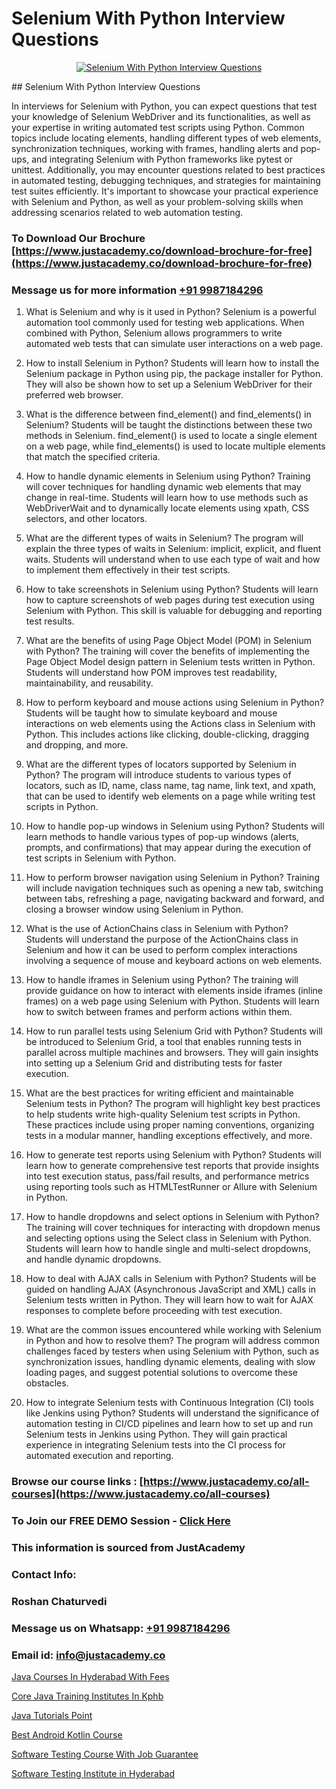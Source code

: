 # Selenium With Python Interview Questions

<p align="center">
  <a href="https://justacademy.co/program-detail/software-testing">
    <img src="https://justacademy.co/storage2/program_images/1704700438.webp" alt="Selenium With Python Interview Questions">
  </a>
</p>
## Selenium With Python Interview Questions

In interviews for Selenium with Python, you can expect questions that test your knowledge of Selenium WebDriver and its functionalities, as well as your expertise in writing automated test scripts using Python. Common topics include locating elements, handling different types of web elements, synchronization techniques, working with frames, handling alerts and pop-ups, and integrating Selenium with Python frameworks like pytest or unittest. Additionally, you may encounter questions related to best practices in automated testing, debugging techniques, and strategies for maintaining test suites efficiently. It's important to showcase your practical experience with Selenium and Python, as well as your problem-solving skills when addressing scenarios related to web automation testing.
### To Download Our Brochure [https://www.justacademy.co/download-brochure-for-free](https://www.justacademy.co/download-brochure-for-free)
### Message us for more information [+91 9987184296](https://api.whatsapp.com/send?phone=919987184296)
1) What is Selenium and why is it used in Python?
Selenium is a powerful automation tool commonly used for testing web applications. When combined with Python, Selenium allows programmers to write automated web tests that can simulate user interactions on a web page.

2) How to install Selenium in Python?
Students will learn how to install the Selenium package in Python using pip, the package installer for Python. They will also be shown how to set up a Selenium WebDriver for their preferred web browser.

3) What is the difference between find_element() and find_elements() in Selenium?
Students will be taught the distinctions between these two methods in Selenium. find_element() is used to locate a single element on a web page, while find_elements() is used to locate multiple elements that match the specified criteria.

4) How to handle dynamic elements in Selenium using Python?
Training will cover techniques for handling dynamic web elements that may change in real-time. Students will learn how to use methods such as WebDriverWait and to dynamically locate elements using xpath, CSS selectors, and other locators.

5) What are the different types of waits in Selenium?
The program will explain the three types of waits in Selenium: implicit, explicit, and fluent waits. Students will understand when to use each type of wait and how to implement them effectively in their test scripts.

6) How to take screenshots in Selenium using Python?
Students will learn how to capture screenshots of web pages during test execution using Selenium with Python. This skill is valuable for debugging and reporting test results.

7) What are the benefits of using Page Object Model (POM) in Selenium with Python?
The training will cover the benefits of implementing the Page Object Model design pattern in Selenium tests written in Python. Students will understand how POM improves test readability, maintainability, and reusability.

8) How to perform keyboard and mouse actions using Selenium in Python?
Students will be taught how to simulate keyboard and mouse interactions on web elements using the Actions class in Selenium with Python. This includes actions like clicking, double-clicking, dragging and dropping, and more.

9) What are the different types of locators supported by Selenium in Python?
The program will introduce students to various types of locators, such as ID, name, class name, tag name, link text, and xpath, that can be used to identify web elements on a page while writing test scripts in Python.

10) How to handle pop-up windows in Selenium using Python?
Students will learn methods to handle various types of pop-up windows (alerts, prompts, and confirmations) that may appear during the execution of test scripts in Selenium with Python.

11) How to perform browser navigation using Selenium in Python?
Training will include navigation techniques such as opening a new tab, switching between tabs, refreshing a page, navigating backward and forward, and closing a browser window using Selenium in Python.

12) What is the use of ActionChains class in Selenium with Python?
Students will understand the purpose of the ActionChains class in Selenium and how it can be used to perform complex interactions involving a sequence of mouse and keyboard actions on web elements.

13) How to handle iframes in Selenium using Python?
The training will provide guidance on how to interact with elements inside iframes (inline frames) on a web page using Selenium with Python. Students will learn how to switch between frames and perform actions within them.

14) How to run parallel tests using Selenium Grid with Python?
Students will be introduced to Selenium Grid, a tool that enables running tests in parallel across multiple machines and browsers. They will gain insights into setting up a Selenium Grid and distributing tests for faster execution.

15) What are the best practices for writing efficient and maintainable Selenium tests in Python?
The program will highlight key best practices to help students write high-quality Selenium test scripts in Python. These practices include using proper naming conventions, organizing tests in a modular manner, handling exceptions effectively, and more.

16) How to generate test reports using Selenium with Python?
Students will learn how to generate comprehensive test reports that provide insights into test execution status, pass/fail results, and performance metrics using reporting tools such as HTMLTestRunner or Allure with Selenium in Python.

17) How to handle dropdowns and select options in Selenium with Python?
The training will cover techniques for interacting with dropdown menus and selecting options using the Select class in Selenium with Python. Students will learn how to handle single and multi-select dropdowns, and handle dynamic dropdowns.

18) How to deal with AJAX calls in Selenium with Python?
Students will be guided on handling AJAX (Asynchronous JavaScript and XML) calls in Selenium tests written in Python. They will learn how to wait for AJAX responses to complete before proceeding with test execution.

19) What are the common issues encountered while working with Selenium in Python and how to resolve them?
The program will address common challenges faced by testers when using Selenium with Python, such as synchronization issues, handling dynamic elements, dealing with slow loading pages, and suggest potential solutions to overcome these obstacles.

20) How to integrate Selenium tests with Continuous Integration (CI) tools like Jenkins using Python?
Students will understand the significance of automation testing in CI/CD pipelines and learn how to set up and run Selenium tests in Jenkins using Python. They will gain practical experience in integrating Selenium tests into the CI process for automated execution and reporting.

### Browse our course links : [https://www.justacademy.co/all-courses](https://www.justacademy.co/all-courses) 
### To Join our FREE DEMO Session - [Click Here](https://www.justacademy.co/register-for-course-demo)


### This information is sourced from JustAcademy
### Contact Info:
### Roshan Chaturvedi
### Message us on Whatsapp: [+91 9987184296](https://api.whatsapp.com/send?phone=919987184296)
### Email id: [info@justacademy.co](mailto:info@justacademy.co)
                
[Java Courses In Hyderabad With Fees](https://www.linkedin.com/pulse/java-courses-hyderabad-fees-justacademy-boston-5nxjc/)

[Core Java Training Institutes In Kphb](https://www.linkedin.com/pulse/core-java-training-institutes-kphb-justacademy-berlin-byl1e?trackingId=ic5%2BQ11Jej6iMEtHui5w5w%3D%3D&lipi=urn%3Ali%3Apage%3Ad_flagship3_company_admin%3Bjmi5U8HnRnGuyDtWTpE8KQ%3D%3D)

[Java Tutorials Point](https://medium.com/@kamblerajas684/java-tutorials-point-feda6582d7eb)

[Best Android Kotlin Course](https://medium.com/@shivamja27/best-android-kotlin-course-46923b560143)

[Software Testing Course With Job Guarantee](https://justacademyin.github.io/justacademy/software-testing-course-with-job-guarantee)

[Software Testing Institute in Hyderabad](https://justacademyin.github.io/justacademy/software-testing-institute-in-hyderabad)

